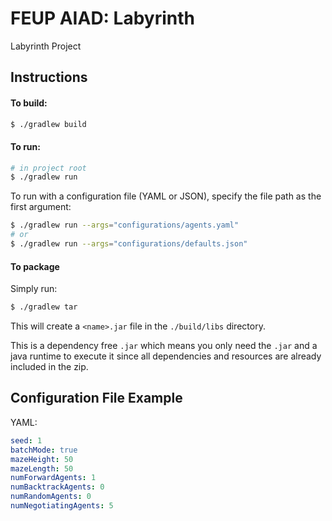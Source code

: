 # FEUP AIAD: Labyrinth

Labyrinth Project

## Instructions

#### To build:
```bash
$ ./gradlew build
```

#### To run:
```bash
# in project root
$ ./gradlew run
```

To run with a configuration file (YAML or JSON), specify the file path as the first argument:
```bash
$ ./gradlew run --args="configurations/agents.yaml"
# or
$ ./gradlew run --args="configurations/defaults.json"
```

#### To package

Simply run:
```bash
$ ./gradlew tar
```

This will create a `<name>.jar` file in the `./build/libs` directory.

This is a dependency free `.jar` which means you only need the `.jar` and a java runtime to execute it since all dependencies and resources are already included in the zip.

## Configuration File Example
YAML:
```yaml
seed: 1
batchMode: true
mazeHeight: 50
mazeLength: 50
numForwardAgents: 1
numBacktrackAgents: 0
numRandomAgents: 0
numNegotiatingAgents: 5
```
